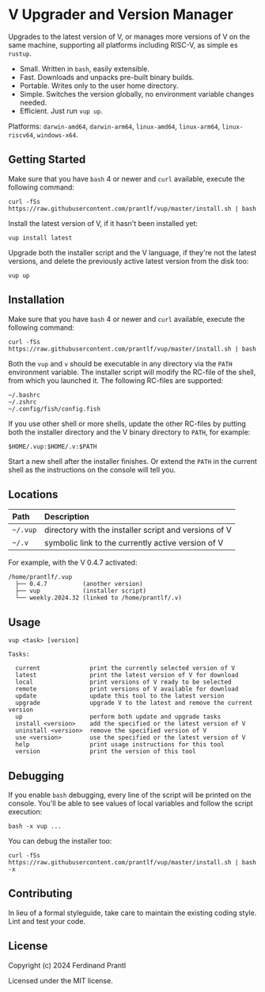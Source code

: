 # V Upgrader and Version Manager

Upgrades to the latest version of V, or manages more versions of V on the same machine, supporting all platforms including RISC-V, as simple es `rustup`.

* Small. Written in `bash`, easily extensible.
* Fast. Downloads and unpacks pre-built binary builds.
* Portable. Writes only to the user home directory.
* Simple. Switches the version globally, no environment variable changes needed.
* Efficient. Just run `vup up`.

Platforms: `darwin-amd64`, `darwin-arm64`, `linux-amd64`, `linux-arm64`, `linux-riscv64`, `windows-x64`.

## Getting Started

Make sure that you have `bash` 4 or newer and `curl` available, execute the following command:

    curl -fSs https://raw.githubusercontent.com/prantlf/vup/master/install.sh | bash

Install the latest version of V, if it hasn't been installed yet:

    vup install latest

Upgrade both the installer script and the V language, if they're not the latest versions, and delete the previously active latest version from the disk too:

    vup up

## Installation

Make sure that you have `bash` 4 or newer and `curl` available, execute the following command:

    curl -fSs https://raw.githubusercontent.com/prantlf/vup/master/install.sh | bash

Both the `vup` and `v` should be executable in any directory via the `PATH` environment variable. The installer script will modify the RC-file of the shell, from which you launched it. The following RC-files are supported:

    ~/.bashrc
    ~/.zshrc
    ~/.config/fish/config.fish

If you use other shell or more shells, update the other RC-files by putting both the installer directory and the V binary directory to `PATH`, for example:

    $HOME/.vup:$HOME/.v:$PATH

Start a new shell after the installer finishes. Or extend the `PATH` in the current shell as the instructions on the console will tell you.

## Locations

| Path     | Description                                          |
|:---------|:-----------------------------------------------------|
| `~/.vup` | directory with the installer script and versions of V |
| `~/.v`   | symbolic link to the currently active version of V    |

For example, with the V 0.4.7 activated:

    /home/prantlf/.vup
      ├── 0.4.7          (another version)
      ├── vup            (installer script)
      └── weekly.2024.32 (linked to /home/prantlf/.v)

## Usage

    vup <task> [version]

    Tasks:

      current              print the currently selected version of V
      latest               print the latest version of V for download
      local                print versions of V ready to be selected
      remote               print versions of V available for download
      update               update this tool to the latest version
      upgrade              upgrade V to the latest and remove the current version
      up                   perform both update and upgrade tasks
      install <version>    add the specified or the latest version of V
      uninstall <version>  remove the specified version of V
      use <version>        use the specified or the latest version of V
      help                 print usage instructions for this tool
      version              print the version of this tool

## Debugging

If you enable `bash` debugging, every line of the script will be printed on the console. You'll be able to see values of local variables and follow the script execution:

    bash -x vup ...

You can debug the installer too:

    curl -fSs https://raw.githubusercontent.com/prantlf/vup/master/install.sh | bash -x

## Contributing

In lieu of a formal styleguide, take care to maintain the existing coding style. Lint and test your code.

## License

Copyright (c) 2024 Ferdinand Prantl

Licensed under the MIT license.
